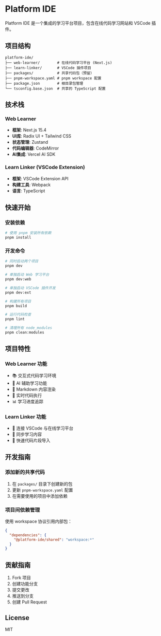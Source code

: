 # Platform IDE

Platform IDE 是一个集成的学习平台项目，包含在线代码学习网站和 VSCode 插件。

## 项目结构

```
platform-ide/
├── web-learner/        # 在线代码学习平台 (Next.js)
├── learn-linker/       # VSCode 插件项目
├── packages/           # 共享代码包（预留）
├── pnpm-workspace.yaml # pnpm workspace 配置
├── package.json        # 根目录包管理
└── tsconfig.base.json  # 共享的 TypeScript 配置
```

## 技术栈

### Web Learner
- **框架**: Next.js 15.4
- **UI库**: Radix UI + Tailwind CSS
- **状态管理**: Zustand
- **代码编辑器**: CodeMirror
- **AI集成**: Vercel AI SDK

### Learn Linker (VSCode Extension)
- **框架**: VSCode Extension API
- **构建工具**: Webpack
- **语言**: TypeScript

## 快速开始

### 安装依赖

```bash
# 使用 pnpm 安装所有依赖
pnpm install
```

### 开发命令

```bash
# 同时启动两个项目
pnpm dev

# 单独启动 Web 学习平台
pnpm dev:web

# 单独启动 VSCode 插件开发
pnpm dev:ext

# 构建所有项目
pnpm build

# 运行代码检查
pnpm lint

# 清理所有 node_modules
pnpm clean:modules
```

## 项目特性

### Web Learner 功能
- 📚 交互式代码学习环境
- 🤖 AI 辅助学习功能
- 📝 Markdown 内容渲染
- 🎯 实时代码执行
- 📊 学习进度追踪

### Learn Linker 功能
- 🔗 连接 VSCode 与在线学习平台
- 📖 同步学习内容
- 🚀 快速代码片段导入

## 开发指南

### 添加新的共享代码

1. 在 `packages/` 目录下创建新的包
2. 更新 `pnpm-workspace.yaml` 配置
3. 在需要使用的项目中添加依赖

### 项目间依赖管理

使用 workspace 协议引用内部包：
```json
{
  "dependencies": {
    "@platform-ide/shared": "workspace:*"
  }
}
```

## 贡献指南

1. Fork 项目
2. 创建功能分支
3. 提交更改
4. 推送到分支
5. 创建 Pull Request

## License

MIT